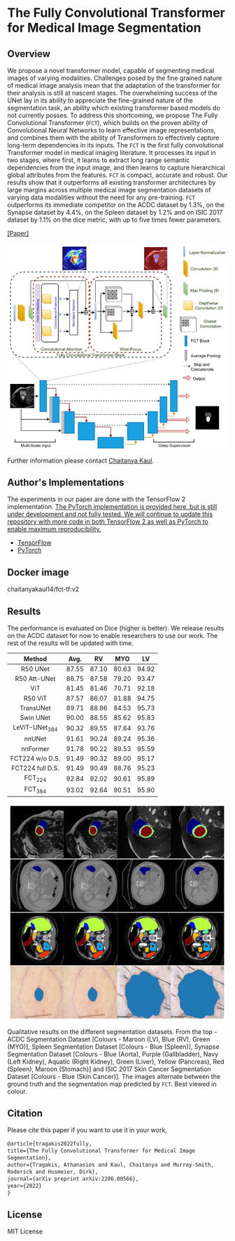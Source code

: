 # The Fully Convolutional Transformer for Medical Image Segmentation

## Overview
We propose a novel transformer model, capable of segmenting medical images of varying modalities. Challenges posed by the fine grained nature of medical image analysis mean that the adaptation of the transformer for their analysis is still at nascent stages. The overwhelming success of the UNet lay in its ability to appreciate the fine-grained nature of the segmentation task, an ability which existing transformer based models do not currently posses. To address this shortcoming, we propose The Fully Convolutional Transformer (`FCT`), which builds on the proven ability of Convolutional Neural Networks to learn effective image representations, and combines them with the ability of Transformers to effectively capture long-term dependencies in its inputs. The `FCT` is the first fully convolutional Transformer model in medical imaging literature. It processes its input in two stages, where first, it learns to extract long range semantic dependencies from the input image, and then learns to capture hierarchical global attributes from the features. `FCT` is compact, accurate and robust. Our results show that it outperforms all existing transformer architectures by large margins across multiple medical image segmentation datasets of varying data modalities without the need for any pre-training. `FCT` outperforms its immediate competitor on the ACDC dataset by 1.3%, on the Synapse dataset by 4.4%, on the Spleen dataset by 1.2% and on ISIC 2017 dataset by 1.1% on the dice metric, with up to five times fewer parameters.

[[Paper]](https://openaccess.thecvf.com/content/WACV2023/papers/Tragakis_The_Fully_Convolutional_Transformer_for_Medical_Image_Segmentation_WACV_2023_paper.pdf)

<img src='./images/structure.png' width=800>

Further information please contact [Chaitanya Kaul](https://chaitanya-kaul.github.io/).

## Author's Implementations

The experiments in our paper are done with the TensorFlow 2 implementation. <ins>The PyTorch implementation is provided here, but is still under development and not fully tested. We will continue to update this repository with more code in both TensorFlow 2 as well as PyTorch to enable maximum reproducibility.</ins>

* [TensorFlow](./TensorFlow)
* [PyTorch](./PyTorch)

## Docker image
chaitanyakaul14/fct-tf:v2

## Results
The performance is evaluated on Dice (higher is better). We release results on the ACDC dataset for now to enable researchers to use our work. The rest of the results will be updated with time.

| Method          		|  Avg. |  RV   |  MYO  |  LV   |
| :---------------------------: | :---: | :---: | :---: | :---: |
| R50 UNet        		| 87.55	| 87.10 | 80.63 | 94.92 |
| R50 Att-UNet    		| 86.75	| 87.58 | 79.20 | 93.47 |
| ViT    			| 81.45	| 81.46 | 70.71 | 92.18 |
| R50 ViT    			| 87.57 | 86.07 | 81.88 | 94.75 |
| TransUNet    			| 89.71 | 88.86 | 84.53 | 95.73 |
| Swin UNet    			| 90.00 | 88.55 | 85.62 | 95.83 |
| LeViT-UNet<sub>384</sub>	| 90.32 | 89.55 | 87.64 | 93.76 |
| nnUNet    			| 91.61 | 90.24 | 89.24 | 95.36 |
| nnFormer    			| 91.78 | 90.22 | 89.53 | 95.59 |
| FCT224 w/o D.S.    		| 91.49 | 90.32 | 89.00 | 95.17 |
| FCT224 full D.S.    		| 91.49 | 90.49 | 88.76 | 95.23 |
| FCT<sub>224</sub>    		| 92.84 | 92.02 | 90.61 | 95.89 |
| FCT<sub>384</sub>     	| 93.02 | 92.64 | 90.51 | 95.90 |

<img src='./images/results.png' width=600>

Qualitative results on the different segmentation datasets. From the top - ACDC Segmentation Dataset [Colours - Maroon (LV), Blue (RV), Green (MYO)], Spleen Segmentation Dataset [Colours - Blue (Spleen)], Synapse Segmentation Dataset [Colours - Blue (Aorta), Purple (Gallbladder), Navy (Left Kidney), Aquatic (Right Kidney), Green (Liver), Yellow (Pancreas), Red (Spleen), Maroon (Stomach)] and ISIC 2017 Skin Cancer Segmentation Dataset [Colours - Blue (Skin Cancer)]. The images alternate between the ground truth and the segmentation map predicted by `FCT`. Best viewed in colour.

## Citation
Please cite this paper if you want to use it in your work,

	@article{tragakis2022fully,
	title={The Fully Convolutional Transformer for Medical Image Segmentation},
	author={Tragakis, Athanasios and Kaul, Chaitanya and Murray-Smith, Roderick and Husmeier, Dirk},
	journal={arXiv preprint arXiv:2206.00566},
	year={2022}
	}

## License
MIT License
